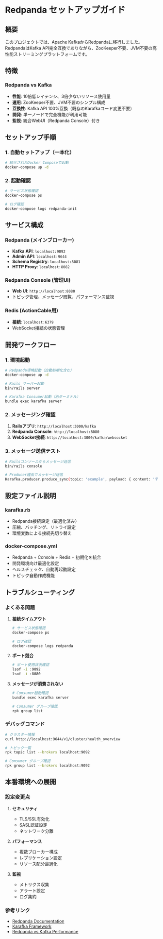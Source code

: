 # Redpanda セットアップガイド

## 概要

このプロジェクトでは、Apache KafkaからRedpandaに移行しました。RedpandaはKafka API完全互換でありながら、ZooKeeper不要、JVM不要の高性能ストリーミングプラットフォームです。

## 特徴

### Redpanda vs Kafka
- **性能**: 10倍低レイテンシ、3倍少ないリソース使用量
- **運用**: ZooKeeper不要、JVM不要のシンプル構成
- **互換性**: Kafka API 100%互換（既存のKarafkaコード変更不要）
- **開発**: 単一ノードで完全機能が利用可能
- **監視**: 統合WebUI（Redpanda Console）付き

## セットアップ手順

### 1. 自動セットアップ（一本化）

```bash
# 統合されたDocker Composeで起動
docker-compose up -d
```

### 2. 起動確認

```bash
# サービス状態確認
docker-compose ps

# ログ確認
docker-compose logs redpanda-init
```

## サービス構成

### Redpanda (メインブローカー)
- **Kafka API**: `localhost:9092`
- **Admin API**: `localhost:9644`
- **Schema Registry**: `localhost:8081`
- **HTTP Proxy**: `localhost:8082`

### Redpanda Console (管理UI)
- **Web UI**: `http://localhost:8080`
- トピック管理、メッセージ閲覧、パフォーマンス監視

### Redis (ActionCable用)
- **接続**: `localhost:6379`
- WebSocket接続の状態管理

## 開発ワークフロー

### 1. 環境起動

```bash
# Redpanda環境起動（自動初期化含む）
docker-compose up -d

# Rails サーバー起動
bin/rails server

# Karafka Consumer起動（別ターミナル）
bundle exec karafka server
```

### 2. メッセージング確認

1. **Railsアプリ**: `http://localhost:3000/kafka`
2. **Redpanda Console**: `http://localhost:8080`
3. **WebSocket接続**: `http://localhost:3000/kafka/websocket`

### 3. メッセージ送信テスト

```bash
# Railsコンソールからメッセージ送信
bin/rails console

# Producer経由でメッセージ送信
Karafka.producer.produce_sync(topic: 'example', payload: { content: 'テストメッセージ' }.to_json)
```

## 設定ファイル説明

### karafka.rb
- Redpanda接続設定（最適化済み）
- 圧縮、バッチング、リトライ設定
- 環境変数による接続先切り替え

### docker-compose.yml
- Redpanda + Console + Redis + 初期化を統合
- 開発環境向け最適化設定
- ヘルスチェック、自動再起動設定
- トピック自動作成機能

## トラブルシューティング

### よくある問題

1. **接続タイムアウト**
   ```bash
   # サービス状態確認
   docker-compose ps
   
   # ログ確認
   docker-compose logs redpanda
   ```

2. **ポート競合**
   ```bash
   # ポート使用状況確認
   lsof -i :9092
   lsof -i :8080
   ```

3. **メッセージが消費されない**
   ```bash
   # Consumer起動確認
   bundle exec karafka server
   
   # Consumer グループ確認
   rpk group list
   ```

### デバッグコマンド

```bash
# クラスター情報
curl http://localhost:9644/v1/cluster/health_overview

# トピック一覧
rpk topic list --brokers localhost:9092

# Consumer グループ確認
rpk group list --brokers localhost:9092
```

## 本番環境への展開

### 設定変更点

1. **セキュリティ**
   - TLS/SSL有効化
   - SASL認証設定
   - ネットワーク分離

2. **パフォーマンス**
   - 複数ブローカー構成
   - レプリケーション設定
   - リソース配分最適化

3. **監視**
   - メトリクス収集
   - アラート設定
   - ログ集約

### 参考リンク

- [Redpanda Documentation](https://docs.redpanda.com/)
- [Karafka Framework](https://karafka.io/)
- [Redpanda vs Kafka Performance](https://redpanda.com/blog/redpanda-vs-kafka-performance-benchmark)